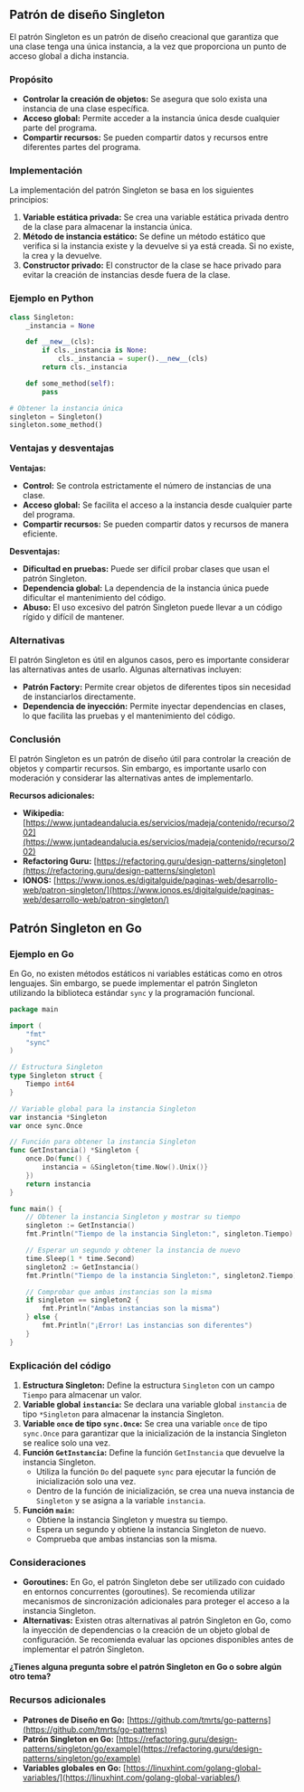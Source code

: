 ## Patrón de diseño Singleton

El patrón Singleton es un patrón de diseño creacional que garantiza que una clase tenga una única instancia, a la vez que proporciona un punto de acceso global a dicha instancia. 

### Propósito

* **Controlar la creación de objetos:** Se asegura que solo exista una instancia de una clase específica.
* **Acceso global:** Permite acceder a la instancia única desde cualquier parte del programa.
* **Compartir recursos:** Se pueden compartir datos y recursos entre diferentes partes del programa.

### Implementación

La implementación del patrón Singleton se basa en los siguientes principios:

1. **Variable estática privada:** Se crea una variable estática privada dentro de la clase para almacenar la instancia única.
2. **Método de instancia estático:** Se define un método estático que verifica si la instancia existe y la devuelve si ya está creada. Si no existe, la crea y la devuelve.
3. **Constructor privado:** El constructor de la clase se hace privado para evitar la creación de instancias desde fuera de la clase.

### Ejemplo en Python

```python
class Singleton:
    _instancia = None

    def __new__(cls):
        if cls._instancia is None:
            cls._instancia = super().__new__(cls)
        return cls._instancia

    def some_method(self):
        pass

# Obtener la instancia única
singleton = Singleton()
singleton.some_method()
```

### Ventajas y desventajas

**Ventajas:**

* **Control:** Se controla estrictamente el número de instancias de una clase.
* **Acceso global:** Se facilita el acceso a la instancia desde cualquier parte del programa.
* **Compartir recursos:** Se pueden compartir datos y recursos de manera eficiente.

**Desventajas:**

* **Dificultad en pruebas:** Puede ser difícil probar clases que usan el patrón Singleton.
* **Dependencia global:** La dependencia de la instancia única puede dificultar el mantenimiento del código.
* **Abuso:** El uso excesivo del patrón Singleton puede llevar a un código rígido y difícil de mantener.

### Alternativas

El patrón Singleton es útil en algunos casos, pero es importante considerar las alternativas antes de usarlo. Algunas alternativas incluyen:

* **Patrón Factory:** Permite crear objetos de diferentes tipos sin necesidad de instanciarlos directamente.
* **Dependencia de inyección:** Permite inyectar dependencias en clases, lo que facilita las pruebas y el mantenimiento del código.

### Conclusión

El patrón Singleton es un patrón de diseño útil para controlar la creación de objetos y compartir recursos. Sin embargo, es importante usarlo con moderación y considerar las alternativas antes de implementarlo.

**Recursos adicionales:**

* **Wikipedia:** [https://www.juntadeandalucia.es/servicios/madeja/contenido/recurso/202](https://www.juntadeandalucia.es/servicios/madeja/contenido/recurso/202)
* **Refactoring Guru:** [https://refactoring.guru/design-patterns/singleton](https://refactoring.guru/design-patterns/singleton)
* **IONOS:** [https://www.ionos.es/digitalguide/paginas-web/desarrollo-web/patron-singleton/](https://www.ionos.es/digitalguide/paginas-web/desarrollo-web/patron-singleton/)


## Patrón Singleton en Go

### Ejemplo en Go

En Go, no existen métodos estáticos ni variables estáticas como en otros lenguajes. Sin embargo, se puede implementar el patrón Singleton utilizando la biblioteca estándar `sync` y la programación funcional.

```Go
package main

import (
    "fmt"
    "sync"
)

// Estructura Singleton
type Singleton struct {
    Tiempo int64
}

// Variable global para la instancia Singleton
var instancia *Singleton
var once sync.Once

// Función para obtener la instancia Singleton
func GetInstancia() *Singleton {
    once.Do(func() {
        instancia = &Singleton{time.Now().Unix()}
    })
    return instancia
}

func main() {
    // Obtener la instancia Singleton y mostrar su tiempo
    singleton := GetInstancia()
    fmt.Println("Tiempo de la instancia Singleton:", singleton.Tiempo)

    // Esperar un segundo y obtener la instancia de nuevo
    time.Sleep(1 * time.Second)
    singleton2 := GetInstancia()
    fmt.Println("Tiempo de la instancia Singleton:", singleton2.Tiempo)

    // Comprobar que ambas instancias son la misma
    if singleton == singleton2 {
        fmt.Println("Ambas instancias son la misma")
    } else {
        fmt.Println("¡Error! Las instancias son diferentes")
    }
}

```

### Explicación del código

1. **Estructura Singleton:** Define la estructura `Singleton` con un campo `Tiempo` para almacenar un valor.
2. **Variable global `instancia`:** Se declara una variable global `instancia` de tipo `*Singleton` para almacenar la instancia Singleton.
3. **Variable `once` de tipo `sync.Once`:** Se crea una variable `once` de tipo `sync.Once` para garantizar que la inicialización de la instancia Singleton se realice solo una vez.
4. **Función `GetInstancia`:** Define la función `GetInstancia` que devuelve la instancia Singleton.
    - Utiliza la función `Do` del paquete `sync` para ejecutar la función de inicialización solo una vez.
    - Dentro de la función de inicialización, se crea una nueva instancia de `Singleton` y se asigna a la variable `instancia`.
5. **Función `main`:** 
    - Obtiene la instancia Singleton y muestra su tiempo.
    - Espera un segundo y obtiene la instancia Singleton de nuevo.
    - Comprueba que ambas instancias son la misma.

### Consideraciones

* **Goroutines:** En Go, el patrón Singleton debe ser utilizado con cuidado en entornos concurrentes (goroutines). Se recomienda utilizar mecanismos de sincronización adicionales para proteger el acceso a la instancia Singleton.
* **Alternativas:** Existen otras alternativas al patrón Singleton en Go, como la inyección de dependencias o la creación de un objeto global de configuración. Se recomienda evaluar las opciones disponibles antes de implementar el patrón Singleton.

**¿Tienes alguna pregunta sobre el patrón Singleton en Go o sobre algún otro tema?** 

### Recursos adicionales

* **Patrones de Diseño en Go:** [https://github.com/tmrts/go-patterns](https://github.com/tmrts/go-patterns)
* **Patrón Singleton en Go:** [https://refactoring.guru/design-patterns/singleton/go/example](https://refactoring.guru/design-patterns/singleton/go/example)
* **Variables globales en Go:** [https://linuxhint.com/golang-global-variables/](https://linuxhint.com/golang-global-variables/)